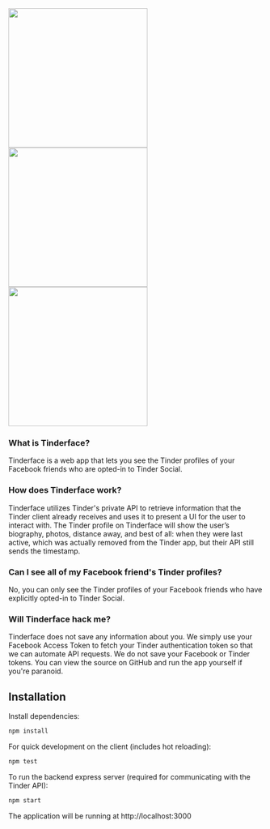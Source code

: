 <img src="https://cloud.githubusercontent.com/assets/2003684/19017201/5f0237a2-87e6-11e6-9949-9fa94fd7064e.png" width="275"/>
<img src="https://cloud.githubusercontent.com/assets/2003684/19017212/b4bad974-87e6-11e6-84e4-51f117d25fde.png" width="275"/>
<img src="https://cloud.githubusercontent.com/assets/2003684/19017207/8e49589c-87e6-11e6-8991-4f279de0710e.png" width="275"/>

### What is Tinderface?
Tinderface is a web app that lets you see the Tinder profiles of your Facebook friends who are opted-in to Tinder Social.

### How does Tinderface work?
Tinderface utilizes Tinder's private API to retrieve information that the Tinder client already receives and uses it to present a UI for the user to interact with. The Tinder  profile on Tinderface will show the user’s biography, photos, distance away, and best of all: when they were last active, which was actually removed from the Tinder app, but their API still sends the timestamp.

### Can I see all of my Facebook friend's Tinder profiles?
No, you can only see the Tinder profiles of your Facebook friends who have explicitly opted-in to Tinder Social.

### Will Tinderface hack me?
Tinderface does not save any information about you. We simply use your Facebook Access Token to fetch your Tinder authentication token so that we can automate API requests. We do not save your Facebook or Tinder tokens. You can view the source on GitHub and run the app yourself if you're paranoid.

## Installation

Install dependencies:

```sh
npm install
```

For quick development on the client (includes hot reloading):

```sh
npm test
```

To run the backend express server (required for communicating with the Tinder API):

```sh
npm start
```

The application will be running at http://localhost:3000
